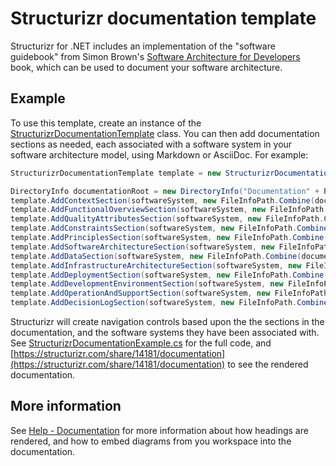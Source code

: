 # Structurizr documentation template

Structurizr for .NET includes an implementation of the "software guidebook" from Simon Brown's [Software Architecture for Developers](https://leanpub.com/visualising-software-architecture) book, which can be used to document your software architecture.

## Example

To use this template, create an instance of the [StructurizrDocumentationTemplate](https://github.com/structurizr/dotnet/blob/master/AtlasEngine.Modelling.C5.Core/Documentation/StructurizrDocumentationTemplate.cs) class.
You can then add documentation sections as needed, each associated with a software system in your software architecture model, using Markdown or AsciiDoc. For example:

```c#
StructurizrDocumentationTemplate template = new StructurizrDocumentationTemplate(workspace);

DirectoryInfo documentationRoot = new DirectoryInfo("Documentation" + Path.DirectorySeparatorChar + "structurizr" + Path.DirectorySeparatorChar + "markdown");
template.AddContextSection(softwareSystem, new FileInfoPath.Combine(documentationRoot.FullName, "01-context.md")));
template.AddFunctionalOverviewSection(softwareSystem, new FileInfoPath.Combine(documentationRoot.FullName, "02-functional-overview.md")));
template.AddQualityAttributesSection(softwareSystem, new FileInfoPath.Combine(documentationRoot.FullName, "03-quality-attributes.md")));
template.AddConstraintsSection(softwareSystem, new FileInfoPath.Combine(documentationRoot.FullName, "04-constraints.md")));
template.AddPrinciplesSection(softwareSystem, new FileInfoPath.Combine(documentationRoot.FullName, "05-principles.md")));
template.AddSoftwareArchitectureSection(softwareSystem, new FileInfoPath.Combine(documentationRoot.FullName, "06-software-architecture.md")));
template.AddDataSection(softwareSystem, new FileInfoPath.Combine(documentationRoot.FullName, "07-data.md")));
template.AddInfrastructureArchitectureSection(softwareSystem, new FileInfoPath.Combine(documentationRoot.FullName, "08-infrastructure-architecture.md")));
template.AddDeploymentSection(softwareSystem, new FileInfoPath.Combine(documentationRoot.FullName, "09-deployment.md")));
template.AddDevelopmentEnvironmentSection(softwareSystem, new FileInfoPath.Combine(documentationRoot.FullName, "10-development-environment.md")));
template.AddOperationAndSupportSection(softwareSystem, new FileInfoPath.Combine(documentationRoot.FullName, "11-operation-and-support.md")));
template.AddDecisionLogSection(softwareSystem, new FileInfoPath.Combine(documentationRoot.FullName, "12-decision-log.md")));
```

Structurizr will create navigation controls based upon the the sections in the documentation, and the software systems they have been associated with.
See [StructurizrDocumentationExample.cs](https://github.com/structurizr/dotnet/blob/master/AtlasEngine.Modelling.C5.Examples/StructurizrDocumentationExample.cs) for the full code, and [https://structurizr.com/share/14181/documentation](https://structurizr.com/share/14181/documentation) to see the rendered documentation.

## More information

See [Help - Documentation](https://structurizr.com/help/documentation) for more information about how headings are rendered, and how to embed diagrams from you workspace into the documentation.